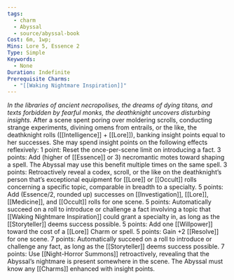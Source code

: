 ```yaml
---
tags:
  - charm
  - Abyssal
  - source/abyssal-book
Cost: 6m, 1wp; 
Mins: Lore 5, Essence 2
Type: Simple
Keywords:
  - None
Duration: Indefinite
Prerequisite Charms:
  - "[[Waking Nightmare Inspiration]]"
---
```

*In the libraries of ancient necropolises, the dreams of dying titans, and texts forbidden by fearful monks, the deathknight uncovers disturbing insights.*
After a scene spent poring over moldering scrolls, conducting strange experiments, divining omens from entrails, or the like, the deathknight rolls ([[Intelligence]] + [[Lore]]), banking insight points equal to her successes. She may spend insight points on the following effects reflexively:
1 point: Reset the once-per-scene limit on introducing a fact.
3 points: Add (higher of [[Essence]] or 3) necromantic motes toward shaping a spell. The Abyssal may use this benefit multiple times on the same spell.
3 points: Retroactively reveal a codex, scroll, or the like on the deathknight’s person that’s exceptional equipment for [[Lore]] or [[Occult]] rolls concerning a specific topic, comparable in breadth to a specialty.
5 points: Add (Essence/2, rounded up) successes on [[Investigation]], [[Lore]], [[Medicine]], and [[Occult]] rolls for one scene.
5 points: Automatically succeed on a roll to introduce or challenge a fact involving a topic that [[Waking Nightmare Inspiration]] could grant a specialty in, as long as the [[Storyteller]] deems success possible.
5 points: Add one [[Willpower]] toward the cost of a [[Lore]] Charm or spell.
5 points: Gain +2 [[Resolve]] for one scene.
7 points: Automatically succeed on a roll to introduce or challenge any fact, as long as the [[Storyteller]] deems success possible.
7 points: Use [[Night-Horror Summons]] retroactively, revealing that the Abyssal’s nightmare is present somewhere in the scene.
The Abyssal must know any [[Charms]] enhanced with insight points.